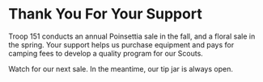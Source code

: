 # Thank You For Your Support

Troop 151 conducts an annual Poinsettia sale in the fall, and a floral sale in the spring.
Your support helps us purchase equipment and pays for camping fees to develop a quality program for our Scouts.

Watch for our next sale. In the meantime, our tip jar is always open.
